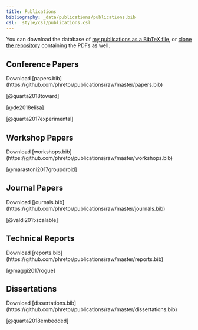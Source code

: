 ```yaml
---
title: Publications
bibliography: _data/publications/publications.bib
csl: _style/csl/publications.csl
---
```


You can download the database of [my publications as a BibTeX
file](https://github.com/phretor/publications/raw/master/publications.bib), or [clone the
repository](https://github.com/phretor/publications) containing the
PDFs as well.

## Conference Papers
<p class="text-right">
Download [papers.bib](https://github.com/phretor/publications/raw/master/papers.bib)
</p>

[@quarta2018toward]

[@de2018elisa]

[@quarta2017experimental]


## Workshop Papers
<p class="text-right">
Download [workshops.bib](https://github.com/phretor/publications/raw/master/workshops.bib)
</p>

[@marastoni2017groupdroid]


## Journal Papers
<p class="text-right">
Download [journals.bib](https://github.com/phretor/publications/raw/master/journals.bib)
</p>

[@valdi2015scalable]


## Technical Reports
<p class="text-right">
Download [reports.bib](https://github.com/phretor/publications/raw/master/reports.bib)
</p>

[@maggi2017rogue]

## Dissertations
<p class="text-right">
Download [dissertations.bib](https://github.com/phretor/publications/raw/master/dissertations.bib)
</p>

[@quarta2018embedded]

